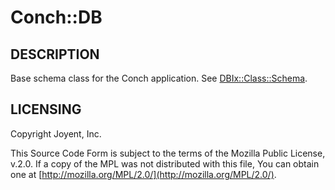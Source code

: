 # Conch::DB

## DESCRIPTION

Base schema class for the Conch application. See [DBIx::Class::Schema](https://metacpan.org/pod/DBIx%3A%3AClass%3A%3ASchema).

## LICENSING

Copyright Joyent, Inc.

This Source Code Form is subject to the terms of the Mozilla Public License,
v.2.0. If a copy of the MPL was not distributed with this file, You can obtain
one at [http://mozilla.org/MPL/2.0/](http://mozilla.org/MPL/2.0/).
